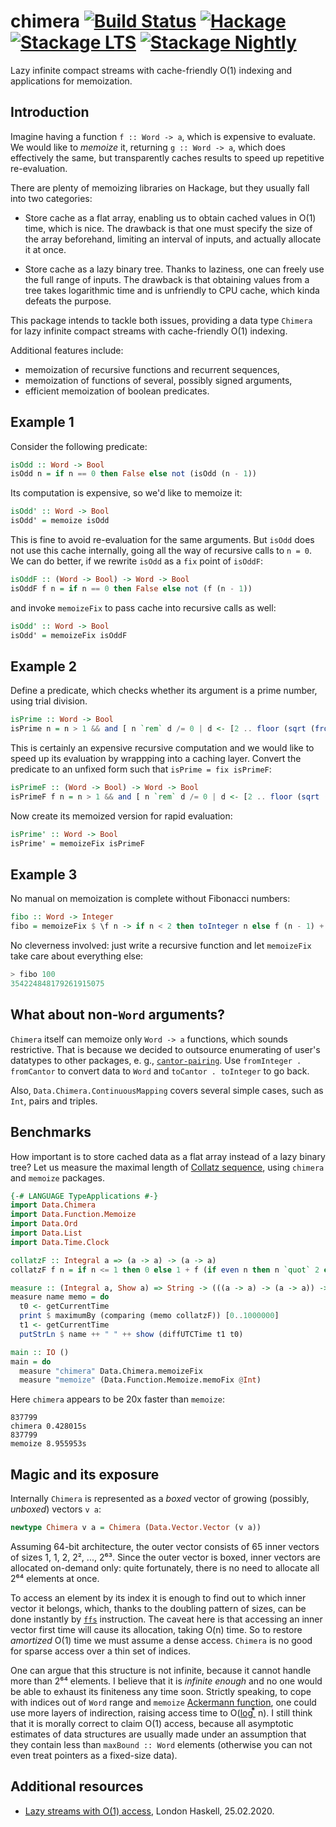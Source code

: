 # chimera [![Build Status](https://github.com/Bodigrim/chimera/workflows/ci/badge.svg)](https://github.com/Bodigrim/chimera/actions?query=workflow%3Aci) [![Hackage](http://img.shields.io/hackage/v/chimera.svg)](https://hackage.haskell.org/package/chimera) [![Stackage LTS](http://stackage.org/package/chimera/badge/lts)](http://stackage.org/lts/package/chimera) [![Stackage Nightly](http://stackage.org/package/chimera/badge/nightly)](http://stackage.org/nightly/package/chimera)

Lazy infinite compact streams with cache-friendly O(1) indexing
and applications for memoization.

## Introduction

Imagine having a function `f :: Word -> a`,
which is expensive to evaluate. We would like to _memoize_ it,
returning `g :: Word -> a`, which does effectively the same,
but transparently caches results to speed up repetitive
re-evaluation.

There are plenty of memoizing libraries on Hackage, but they
usually fall into two categories:

* Store cache as a flat array, enabling us
  to obtain cached values in O(1) time, which is nice.
  The drawback is that one must specify the size
  of the array beforehand,
  limiting an interval of inputs,
  and actually allocate it at once.

* Store cache as a lazy binary tree.
  Thanks to laziness, one can freely use the full range of inputs.
  The drawback is that obtaining values from a tree
  takes logarithmic time and is unfriendly to CPU cache,
  which kinda defeats the purpose.

This package intends to tackle both issues,
providing a data type `Chimera` for
lazy infinite compact streams with cache-friendly O(1) indexing.

Additional features include:

* memoization of recursive functions and recurrent sequences,
* memoization of functions of several, possibly signed arguments,
* efficient memoization of boolean predicates.

## Example 1

Consider the following predicate:

```haskell
isOdd :: Word -> Bool
isOdd n = if n == 0 then False else not (isOdd (n - 1))
```

Its computation is expensive, so we'd like to memoize it:

```haskell
isOdd' :: Word -> Bool
isOdd' = memoize isOdd
```

This is fine to avoid re-evaluation for the same arguments.
But `isOdd` does not use this cache internally, going all the way
of recursive calls to `n = 0`. We can do better,
if we rewrite `isOdd` as a `fix` point of `isOddF`:

```haskell
isOddF :: (Word -> Bool) -> Word -> Bool
isOddF f n = if n == 0 then False else not (f (n - 1))
```

and invoke `memoizeFix` to pass cache into recursive calls as well:

```haskell
isOdd' :: Word -> Bool
isOdd' = memoizeFix isOddF
```

## Example 2

Define a predicate, which checks whether its argument is
a prime number, using trial division.

```haskell
isPrime :: Word -> Bool
isPrime n = n > 1 && and [ n `rem` d /= 0 | d <- [2 .. floor (sqrt (fromIntegral n))], isPrime d]
```

This is certainly an expensive recursive computation and we would like
to speed up its evaluation by wrappping into a caching layer.
Convert the predicate to an unfixed form such that `isPrime = fix isPrimeF`:

```haskell
isPrimeF :: (Word -> Bool) -> Word -> Bool
isPrimeF f n = n > 1 && and [ n `rem` d /= 0 | d <- [2 .. floor (sqrt (fromIntegral n))], f d]
```

Now create its memoized version for rapid evaluation:

```haskell
isPrime' :: Word -> Bool
isPrime' = memoizeFix isPrimeF
```

## Example 3

No manual on memoization is complete
without Fibonacci numbers:

```haskell
fibo :: Word -> Integer
fibo = memoizeFix $ \f n -> if n < 2 then toInteger n else f (n - 1) + f (n - 2)
```

No cleverness involved: just write a recursive function
and let `memoizeFix` take care about everything else:

```haskell
> fibo 100
354224848179261915075
```

## What about non-`Word` arguments?

`Chimera` itself can memoize only `Word -> a` functions, which sounds restrictive.
That is because we decided to outsource
enumerating of user's datatypes to other packages, e. g.,
[`cantor-pairing`](http://hackage.haskell.org/package/cantor-pairing).
Use `fromInteger . fromCantor` to convert data to `Word`
and `toCantor . toInteger` to go back.

Also, `Data.Chimera.ContinuousMapping` covers several simple cases,
such as `Int`, pairs and triples.

## Benchmarks

How important is to store cached data as a flat array instead of a lazy binary tree?
Let us measure the maximal length of [Collatz sequence](https://oeis.org/A006577),
using `chimera` and `memoize` packages.

```haskell
{-# LANGUAGE TypeApplications #-}
import Data.Chimera
import Data.Function.Memoize
import Data.Ord
import Data.List
import Data.Time.Clock

collatzF :: Integral a => (a -> a) -> (a -> a)
collatzF f n = if n <= 1 then 0 else 1 + f (if even n then n `quot` 2 else 3 * n + 1)

measure :: (Integral a, Show a) => String -> (((a -> a) -> (a -> a)) -> (a -> a)) -> IO ()
measure name memo = do
  t0 <- getCurrentTime
  print $ maximumBy (comparing (memo collatzF)) [0..1000000]
  t1 <- getCurrentTime
  putStrLn $ name ++ " " ++ show (diffUTCTime t1 t0)

main :: IO ()
main = do
  measure "chimera" Data.Chimera.memoizeFix
  measure "memoize" (Data.Function.Memoize.memoFix @Int)
```

Here `chimera` appears to be 20x faster than `memoize`:

```
837799
chimera 0.428015s
837799
memoize 8.955953s
```

## Magic and its exposure

Internally `Chimera` is represented as a _boxed_ vector
of growing (possibly, _unboxed_) vectors `v a`:

```haskell
newtype Chimera v a = Chimera (Data.Vector.Vector (v a))
```

Assuming 64-bit architecture, the outer vector consists of 65 inner vectors
of sizes 1, 1, 2, 2², ..., 2⁶³. Since the outer vector
is boxed, inner vectors are allocated on-demand only: quite fortunately,
there is no need to allocate all 2⁶⁴ elements at once.

To access an element by its index it is enough to find out to which inner
vector it belongs, which, thanks to the doubling pattern of sizes,
can be done instantly by [`ffs`](https://en.wikipedia.org/wiki/Find_first_set)
instruction. The caveat here is
that accessing an inner vector first time will cause its allocation,
taking O(n) time. So to restore _amortized_ O(1) time we must assume
a dense access. `Chimera` is no good for sparse access
over a thin set of indices.

One can argue that this structure is not infinite,
because it cannot handle more than 2⁶⁴ elements.
I believe that it is _infinite enough_ and no one would be able to exhaust
its finiteness any time soon. Strictly speaking, to cope with indices out of
`Word` range and `memoize`
[Ackermann function](https://en.wikipedia.org/wiki/Ackermann_function),
one could use more layers of indirection, raising access time
to O([log ⃰](https://en.wikipedia.org/wiki/Iterated_logarithm) n).
I still think that it is morally correct to claim O(1) access,
because all asymptotic estimates of data structures
are usually made under an assumption that they contain
less than `maxBound :: Word` elements
(otherwise you can not even treat pointers as a fixed-size data).

## Additional resources

* [Lazy streams with O(1) access](https://github.com/Bodigrim/my-talks/raw/master/londonhaskell2020/slides.pdf), London Haskell, 25.02.2020.
